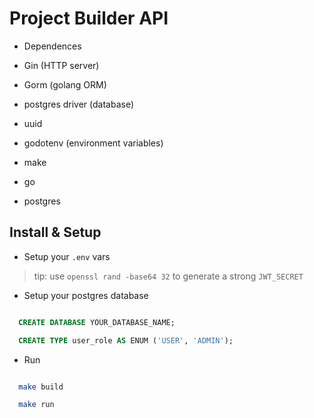# Project Builder API

* Dependences

- Gin (HTTP server)
- Gorm (golang ORM)
- postgres driver (database)
- uuid
- godotenv (environment variables)

- make
- go
- postgres

## Install & Setup

* Setup your `.env` vars

> tip: use `openssl rand -base64 32` to generate a strong `JWT_SECRET`


* Setup your postgres database

```sql

  CREATE DATABASE YOUR_DATABASE_NAME;

  CREATE TYPE user_role AS ENUM ('USER', 'ADMIN');

```

* Run

```sh

  make build

  make run

```
